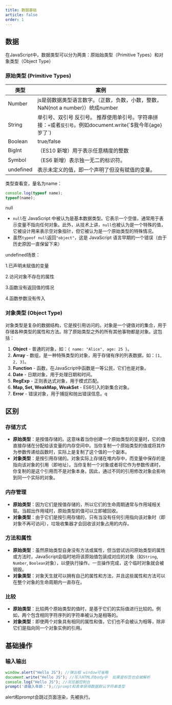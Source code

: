 ```yaml
---
title: 数据基础
article: false
order: 1
---
```


## 数据

在JavaScript中，数据类型可以分为两类：原始始类型（Primitive Types）和对象类型（Object Type）

### 原始类型 (Primitive Types)

| 类型      | **案例**                                                     |
| --------- | ------------------------------------------------------------ |
| Number    | js是弱数据类型语言数字。（正数，负数，小数，整数，NaN(not a number)）统成number |
| String    | 单引号、双引号 反引号。 推荐使用单引号。字符串拼接：`+`或者`反引号`。例如document.write(\`$我今年{age}岁了\`) |
| Boolean   | true/false                                                   |
| BigInt    | （ES10 新增）用于表示任意精度的整数                          |
| Symbol    | （ES6 新增）表示独一无二的标识符。                           |
| undefined | 表示未定义的值，即一个声明了但没有赋值的变量。               |

类型查看变，量名为name：

```js
console.log(typeof name); 
typeof(name);
```

null

- `null`在 JavaScript 中被认为是基本数据类型。它表示一个空值，通常用于表示变量不指向任何对象。此外，从技术上讲，`null`也被认为是一个特殊的值，它被设计用来表示空对象指针，但它被认为是一个原始类型的特殊情况。
- 虽然`typeof null`返回`"object"`，这是 JavaScript 语言早期的一个错误（由于历史原因一直保留下来）

undefined场景：

   1.已声明未赋值的变量

   2.访问对象不存在的属性

   3.函数没有返回值的情况

   4.函数参数没有传入

### 对象类型 (Object Type)

对象类型是复杂的数据结构，它是按引用访问的。对象是一个键值对的集合，用于存储各种类型的属性和方法。除了原始类型之外的所有其他事物都是对象。这包括：

1. **Object** - 普通的对象，如：`{ name: "Alice", age: 25 }`。
2. **Array** - 数组，是一种特殊类型的对象，用于存储有序的列表数据，如：`[1, 2, 3]`。
3. **Function** - 函数，在JavaScript中函数是一等公民，它们也是对象。
4. **Date** - 日期对象，用于处理日期和时间。
5. **RegExp** - 正则表达式对象，用于模式匹配。
6. **Map, Set, WeakMap, WeakSet** - ES6引入的新集合对象。
7. **Error** - 错误对象，用于捕捉和抛出错误信息。q

## 区别

### 存储方式

- **原始类型**：是按值存储的。这意味着当你创建一个原始类型的变量时，它的值直接存储在分配给该变量的内存空间中。当你复制一个原始类型的值或将其作为参数传递给函数时，实际上是复制了这个值的一个副本。
- **对象类型**：是按引用存储的。对象实际上存储在堆内存中，而变量中保存的是指向该对象的引用（即地址）。当你复制一个对象或者将它作为参数传递时，你复制的是这个引用而不是对象本身。因此，通过不同的引用修改对象会影响到同一个实际的对象。

### 内存管理

- **原始类型**：因为它们是按值存储的，所以它们的生命周期通常与作用域相关联。当超出作用域时，原始类型的值可以立即被回收。
- **对象类型**：由于它们是按引用存储的，只有当没有任何引用指向该对象时（即对象不再可访问），垃圾收集器才会回收该对象占用的内存。

### 方法和属性

- **原始类型**：虽然原始类型自身没有方法或属性，但当尝试访问原始类型的属性或方法时，JavaScript会临时地将该原始值包装成对应的对象（如`String`, `Number`, `Boolean`对象），以便执行操作。一旦操作完成，这个临时对象就会被销毁。
- **对象类型**：对象天生就可以拥有自己的属性和方法，并且这些属性和方法可以在整个对象的生命周期内一直存在。

### 比较

- **原始类型**：比较两个原始类型的值时，是基于它们的实际值进行比较的。例如，两个包含相同字符序列的字符串被认为是相等的。
- **对象类型**：即使两个对象具有相同的属性和值，它们也不会被认为相等，除非它们是指向同一个对象实例的引用。

## 基础操作

### 输入输出

```js
window.alert("Hello JS"); //弹出框 window可省略
document.write("Hello JS"); //写入HTML的body中  如果是标签也会被解析
console.log("Hello JS"); //浏览器控制台
prompt('请输入年龄：');//prompt和表单获得数据默认字符串类型
```

alert和prompt会跳过页面渲染，先被执行。

